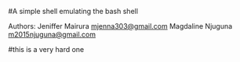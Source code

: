 #A simple shell emulating the bash shell

Authors:
Jeniffer Mairura <mjenna303@gmail.com>
Magdaline Njuguna <m2015njuguna@gmail.com>

#this is a very hard one
